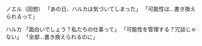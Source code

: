 ノエル（回想）
「あの日、ハルカは気づいてしまった」
「可能性は...書き換えられるって」

ハルカ
「面白いでしょう？私たちの仕事って」
「可能性を管理する？冗談じゃない」
「全部...書き換えられるのに」